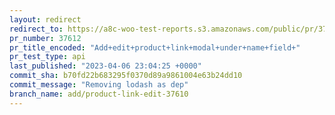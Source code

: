 ```yaml
---
layout: redirect
redirect_to: https://a8c-woo-test-reports.s3.amazonaws.com/public/pr/37612/api/index.html
pr_number: 37612
pr_title_encoded: "Add+edit+product+link+modal+under+name+field+"
pr_test_type: api
last_published: "2023-04-06 23:04:25 +0000"
commit_sha: b70fd22b683295f0370d89a9861004e63b24dd10
commit_message: "Removing lodash as dep"
branch_name: add/product-link-edit-37610
---
```

